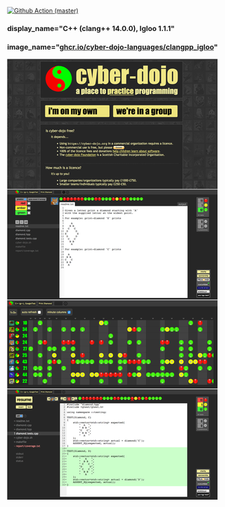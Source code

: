 [![Github Action (master)](https://github.com/cyber-dojo-start-points/clangplusplus-igloo/actions/workflows/main.yml/badge.svg)](https://github.com/cyber-dojo-start-points/clangplusplus-igloo/actions)

### display_name="C++ (clang++ 14.0.0), Igloo 1.1.1"
### image_name="[ghcr.io/cyber-dojo-languages/clangpp_igloo](https://github.com/cyber-dojo-languages/clangplusplus-igloo/pkgs/container/clangplusplus_igloo)"

![cyber-dojo.org home page](https://github.com/cyber-dojo/cyber-dojo/blob/master/shared/home_page_snapshot.png)
